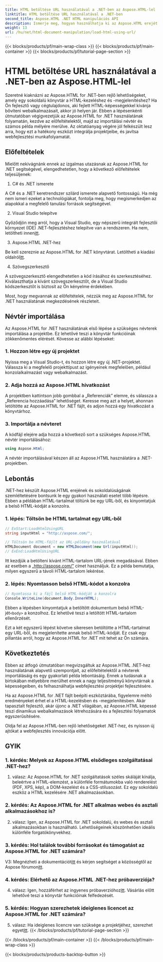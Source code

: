 ```yaml
---
title: HTML betöltése URL használatával a .NET-ben az Aspose.HTML-lel
linktitle: HTML betöltése URL használatával a .NET-ben
second_title: Aspose.HTML .NET HTML manipulációs API
description: Ismerje meg, hogyan használhatja ki az Aspose.HTML erejét .NET-hez. Fokozza fel webfejlesztését HTML-kezeléssel és -megjelenítéssel.
weight: 13
url: /hu/net/html-document-manipulation/load-html-using-url/
---
```


{{< blocks/products/pf/main-wrap-class >}}
{{< blocks/products/pf/main-container >}}
{{< blocks/products/pf/tutorial-page-section >}}

# HTML betöltése URL használatával a .NET-ben az Aspose.HTML-lel


Szeretné kiaknázni az Aspose.HTML for .NET-ben rejlő lehetőségeket, amely egy sokoldalú könyvtár a HTML-kezeléshez és -megjelenítéshez? Ha Ön fejlesztő vagy cégtulajdonos, aki fejlett HTML-képességekkel kívánja bővíteni webalkalmazásait, akkor jó helyen jár. Ebben a lépésenkénti útmutatóban végigvezetjük az Aspose.HTML for .NET használatának folyamatán, kezdve az előfeltételektől, majd az importálási névtér és számos példa mélyére merülve. Az oktatóanyag végére jól felkészült lesz arra, hogy ezt a hatékony eszközt integrálja projektjeibe, és javítsa webfejlesztési munkafolyamatát.

## Előfeltételek

Mielőtt nekivágnánk ennek az izgalmas utazásnak az Aspose.HTML for .NET segítségével, elengedhetetlen, hogy a következő előfeltételek teljesüljenek:

1. C# és .NET ismerete

A C# és a .NET keretrendszer szilárd ismerete alapvető fontosságú. Ha még nem ismeri ezeket a technológiákat, fontolja meg, hogy megismerkedjen az alapokkal a megfelelő tanulási források segítségével.

2. Visual Studio telepítve

 Győződjön meg arról, hogy a Visual Studio, egy népszerű integrált fejlesztői környezet (IDE) .NET-fejlesztéshez telepítve van a rendszeren. Ha nem, letöltheti innen[itt](https://visualstudio.microsoft.com/).

3. Aspose.HTML .NET-hez

 Be kell szereznie az Aspose.HTML for .NET könyvtárat. Letöltheti a kiadási oldalról[itt](https://releases.aspose.com/html/net/).

4. Szövegszerkesztő

A szövegszerkesztő elengedhetetlen a kód írásához és szerkesztéséhez. Kiválaszthatja a kívánt szövegszerkesztőt, de a Visual Studio kódszerkesztőt is biztosít az Ön kényelme érdekében.

Most, hogy megvannak az előfeltételek, nézzük meg az Aspose.HTML for .NET használatának megkezdésének részleteit.

## Névtér importálása

Az Aspose.HTML for .NET használatának első lépése a szükséges névterek importálása a projektbe. Ez lehetővé teszi a könyvtár funkcióinak zökkenőmentes elérését. Kövesse az alábbi lépéseket:

### 1. Hozzon létre egy új projektet

Nyissa meg a Visual Studio-t, és hozzon létre egy új .NET-projektet. Válassza ki a megfelelő projekttípust az igényeinek megfelelően, például konzolalkalmazást vagy webalkalmazást.

### 2. Adja hozzá az Aspose.HTML hivatkozást

A projektben kattintson jobb gombbal a „Referenciák” elemre, és válassza a „Referencia hozzáadása” lehetőséget. Keresse meg azt a helyet, ahonnan letöltötte az Aspose.HTML for .NET fájlt, és adjon hozzá egy hivatkozást a könyvtárhoz.

### 3. Importálja a névteret

A kódfájl elejére adja hozzá a következő sort a szükséges Aspose.HTML névtér importálásához:

```csharp
using Aspose.Html;
```

A névtér importálásával készen áll az Aspose.HTML használatára a .NET-projektben.

## Lebontás

.NET-hez készült Aspose.HTML erejének és sokoldalúságának szemléltetésére bontsunk le egy gyakori használati esetet több lépésre. Ebben a példában HTML-tartalmat töltünk be egy URL-ből, és kinyomtatjuk a belső HTML-kódját a konzolra.

### 1. lépés: Töltsön be HTML tartalmat egy URL-ből

```csharp
// ExStart:LoadHtmlUsingURL
string inputHtml = "http://aspose.com/";

// Töltsön be HTML-fájlt az URL-példány használatával
HTMLDocument document = new HTMLDocument(new Url(inputHtml));
// ExEnd:LoadHtmlUsingURL
```

Itt kezdjük a betölteni kívánt HTML-tartalom URL-jének megadásával. Ebben az esetben a „http://aspose.com/” címet használjuk. Ez a példa bemutatja, milyen egyszerű a távoli HTML-tartalom lekérése.

### 2. lépés: Nyomtasson belső HTML-kódot a konzolra

```csharp
// Nyomtassa ki a fájl belső HTML-kódját a konzolra
Console.WriteLine(document.Body.InnerHTML);
```

 Ebben a lépésben kinyomtatjuk a betöltött dokumentum belső HTML-jét`<body>` a konzolhoz. Ez lehetővé teszi a letöltött HTML-tartalom ellenőrzését.

Ezt a két egyszerű lépést követve sikeresen betöltötte a HTML-tartalmat egy URL-ből, és megjelenítette annak belső HTML-kódját. Ez csak egy pillantás arról, hogy az Aspose.HTML for .NET mit tehet az Ön számára.

## Következtetés

Ebben az átfogó útmutatóban megvizsgáltuk az Aspose.HTML .NET-hez használatának alapvető szempontjait, az előfeltételektől a névterek importálásáig és egy gyakorlati példa lebontásáig. Ennek a tudásnak a birtokában mélyebbre merülhet ennek a nagy teljesítményű könyvtárnak a képességeiben, és felhasználhatja webfejlesztési projektjei fejlesztésére.

Ha az Aspose.HTML for .NET fájlt beépíti eszköztárába, figyelemre méltó eredményeket érhet el a HTML-kezelésben és -megjelenítésben. Akár tapasztalt fejlesztő, akár újonc a .NET világában, az Aspose.HTML képessé teszi dinamikus webalkalmazások létrehozására és a fejlesztési folyamatok egyszerűsítésére.

Oldja fel az Aspose.HTML-ben rejlő lehetőségeket .NET-hez, és nyisson új ajtókat a webfejlesztés innovációja előtt.

## GYIK

### 1. kérdés: Melyek az Aspose.HTML elsődleges szolgáltatásai .NET-hez?
   
1. válasz: Az Aspose.HTML for .NET szolgáltatások széles skáláját kínálja, beleértve a HTML-elemzést, a különféle formátumokba való renderelést (PDF, XPS, kép), a DOM-kezelést és a CSS-stílusozást. Ez egy sokoldalú eszköz a HTML kezelésére .NET alkalmazásokban.

### 2. kérdés: Az Aspose.HTML for .NET alkalmas webes és asztali alkalmazásokhoz is?
   
2. válasz: Igen, az Aspose.HTML for .NET sokoldalú, és webes és asztali alkalmazásokban is használható. Lehetőségeinek köszönhetően ideális különféle forgatókönyvekhez.

### 3. kérdés: Hol találok további forrásokat és támogatást az Aspose.HTML for .NET számára?
   
 V3: Megnézheti a dokumentációt[itt](https://reference.aspose.com/html/net/) és kérjen segítséget a közösségtől az Aspose fórumon[itt](https://forum.aspose.com/).

### 4. kérdés: Elérhető az Aspose.HTML .NET-hez próbaverziója?
   
 4. válasz: Igen, hozzáférhet az ingyenes próbaverzióhoz[itt](https://releases.aspose.com/). Vásárlás előtt lehetővé teszi a könyvtár funkcióinak felfedezését.

### 5. kérdés: Hogyan szerezhetek ideiglenes licencet az Aspose.HTML for .NET számára?
   
5. válasz: Ha ideiglenes licencre van szüksége a projektjéhez, szerezhet egyet[itt](https://purchase.aspose.com/temporary-license/).
{{< /blocks/products/pf/tutorial-page-section >}}

{{< /blocks/products/pf/main-container >}}
{{< /blocks/products/pf/main-wrap-class >}}

{{< blocks/products/products-backtop-button >}}
